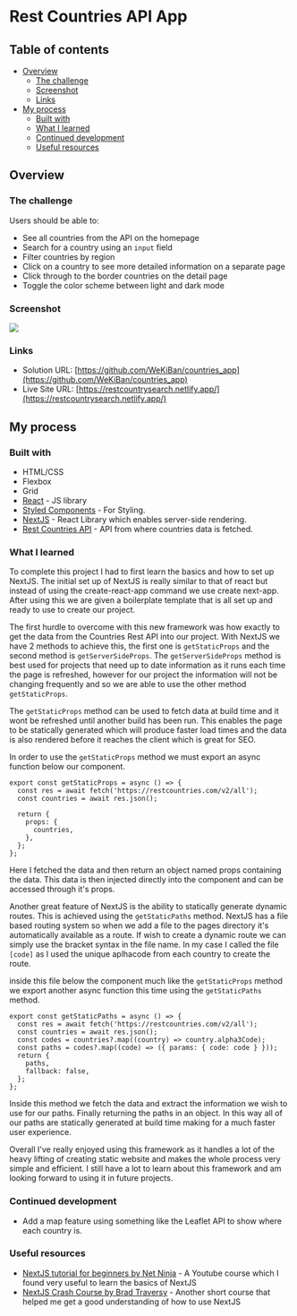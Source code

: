 # Rest Countries API App

## Table of contents

- [Overview](#overview)
  - [The challenge](#the-challenge)
  - [Screenshot](#screenshot)
  - [Links](#links)
- [My process](#my-process)
  - [Built with](#built-with)
  - [What I learned](#what-i-learned)
  - [Continued development](#continued-development)
  - [Useful resources](#useful-resources)

## Overview

### The challenge

Users should be able to:

- See all countries from the API on the homepage
- Search for a country using an `input` field
- Filter countries by region
- Click on a country to see more detailed information on a separate page
- Click through to the border countries on the detail page
- Toggle the color scheme between light and dark mode

### Screenshot

![](images/restCountries.gif)

### Links

- Solution URL: [https://github.com/WeKiBan/countries_app](https://github.com/WeKiBan/countries_app)
- Live Site URL: [https://restcountrysearch.netlify.app/](https://restcountrysearch.netlify.app/)

## My process

### Built with

- HTML/CSS
- Flexbox
- Grid
- [React](https://reactjs.org/) - JS library
- [Styled Components](https://styled-components.com/) - For Styling.
- [NextJS](https://nextjs.org/) - React Library which enables server-side rendering.
- [Rest Countries API](https://restcountries.com/) - API from where countries data is fetched.

### What I learned

To complete this project I had to first learn the basics and how to set up NextJS. The initial set up of NextJS is really similar to that of react but instead of using the create-react-app command we use create next-app. After using this we are given a boilerplate template that is all set up and ready to use to create our project.

The first hurdle to overcome with this new framework was how exactly to get the data from the Countries Rest API into our project. With NextJS we have 2 methods to achieve this, the first one is `getStaticProps` and the second method is `getServerSideProps`. The `getServerSideProps` method is best used for projects that need up to date information as it runs each time the page is refreshed, however for our project the information will not be changing frequently and so we are able to use the other method `getStaticProps`.

The `getStaticProps` method can be used to fetch data at build time and it wont be refreshed until another build has been run. This enables the page to be statically generated which will produce faster load times and the data is also rendered before it reaches the client which is great for SEO.

In order to use the `getStaticProps` method we must export an async function below our component.

```
export const getStaticProps = async () => {
  const res = await fetch('https://restcountries.com/v2/all');
  const countries = await res.json();

  return {
    props: {
      countries,
    },
  };
};
```

Here I fetched the data and then return an object named props containing the data. This data is then injected directly into the component and can be accessed through it's props.

Another great feature of NextJS is the ability to statically generate dynamic routes. This is achieved using the `getStaticPaths` method. NextJS has a file based routing system so when we add a file to the pages directory it's automatically available as a route. If wish to create a dynamic route we can simply use the bracket syntax in the file name. In my case I called the file `[code]` as I used the unique aplhacode from each country to create the route.

inside this file below the component much like the `getStaticProps` method we export another async function this time using the `getStaticPaths` method.

```
export const getStaticPaths = async () => {
  const res = await fetch('https://restcountries.com/v2/all');
  const countries = await res.json();
  const codes = countries?.map((country) => country.alpha3Code);
  const paths = codes?.map((code) => ({ params: { code: code } }));
  return {
    paths,
    fallback: false,
  };
};
```

Inside this method we fetch the data and extract the information we wish to use for our paths. Finally returning the paths in an object.
In this way all of our paths are statically generated at build time making for a much faster user experience.

Overall I've really enjoyed using this framework as it handles a lot of the heavy lifting of creating static website and makes the whole process very simple and efficient. I still have a lot to learn about this framework and am looking forward to using it in future projects.



### Continued development

- Add a map feature using something like the Leaflet API to show where each country is.

### Useful resources

- [NextJS tutorial for beginners by Net Ninja](https://www.youtube.com/watch?v=A63UxsQsEbU&list=PL4cUxeGkcC9g9gP2onazU5-2M-AzA8eBw) - A Youtube course which I found very useful to learn the basics of NextJS
- [NextJS Crash Course by Brad Traversy](https://www.youtube.com/watch?v=mTz0GXj8NN0&t=3129s) - Another short course that helped me get a good understanding of how to use NextJS
